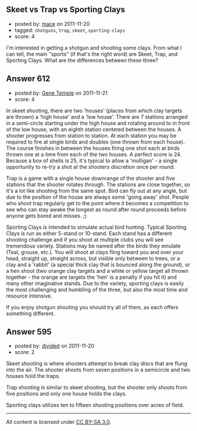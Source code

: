 ## Skeet vs Trap vs Sporting Clays

- posted by: [mace](https://stackexchange.com/users/-1/163-mace) on 2011-11-20
- tagged: `shotguns`, `trap`, `skeet`, `sporting-clays`
- score: 4

I'm interested in getting a shotgun and shooting some clays. From what I can tell, the main "sports" (if that's the right word) are Skeet, Trap, and Sporting Clays. What are the differences between these three?


## Answer 612

- posted by: [Gene Temple](https://stackexchange.com/users/-1/254-gene-temple) on 2011-11-21
- score: 4

In skeet shooting, there are two 'houses' (places from which clay targets are thrown) a 'high house' and a 'low house'.  There are 7 stations arranged in a semi-circle starting under the high house and rotating around to in front of the low house, with an eighth station centered between the houses.  A shooter progresses from station to station.  At each station you may be required to fire at single birds and doubles (one thrown from each house).  The course finishes in between the houses firing one shot each at birds thrown one at a time from each of the two houses.  A perfect score is 24.  Because a box of shells is 25, it's typical to allow a 'mulligan' - a single opportunity to re-try a shot at the shooters discretion once per round.

Trap is a game with a single house downrange of the shooter and five stations that the shooter rotates through.  The stations are close together, so it's a lot like shooting from the same spot.  Bird can fly out at any angle, but due to the position of the house are always some 'going away' shot.  People who shoot trap regularly get to the point where it becomes a competition to see who can stay awake the longest as round after round proceeds before anyone gets bored and misses. ;)

Sporting Clays is intended to simulate actual bird hunting.  Typical Sporting Clays is run as either 5-stand or 10-stand.  Each stand has a different shooting challenge and if you shoot at multiple clubs you will see tremendous variety.  Stations may be named after the birds they emulate (Teal, grouse, etc.).  You will shoot at clays fling toward you and over your head, straight up, straight across, but visible only between to trees, or a clay and a 'rabbit' (a special thick clay that is bounced along the ground), or a hen shoot (two orange clay targets and a white or yellow target all thrown together - the orange are targets the 'hen' is a penalty if you hit it) and many other imaginative stands.  Due to the variety, sporting clays is easily the most challenging and humbling of the three, but also the most time and resource intensive.  

If you enjoy shotgun shooting you should try all of them, as each offers something different. 


## Answer 595

- posted by: [divided](https://stackexchange.com/users/-1/66-divided) on 2011-11-20
- score: 2

Skeet shooting is where shooters attempt to break clay discs that are flung into the air.  The shooter shoots from seven positions in a semicircle and two houses hold the traps.

Trap shooting is similar to skeet shooting, but the shooter only shoots from five positions and only one house holds the clays.

Sporting clays utilizes ten to fifteen shooting positions over acres of field.



---

All content is licensed under [CC BY-SA 3.0](https://creativecommons.org/licenses/by-sa/3.0/).
